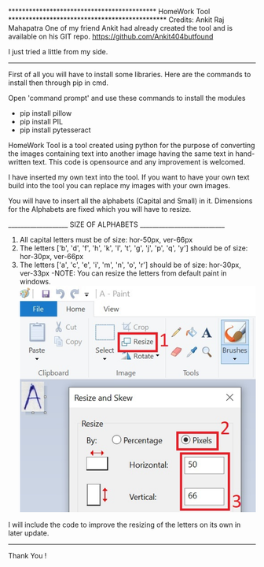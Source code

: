 
******************************************* HomeWork Tool **********************************************
Credits: Ankit Raj Mahapatra
One of my friend Ankit had already created the tool and is available on his GIT repo.
https://github.com/Ankit404butfound

I just tried a little from my side.

____________________________________________________________________________________

First of all you will have to install some libraries.
Here are the commands to install then through pip in cmd.

Open 'command prompt' and use these commands to install the modules

* pip install pillow
* pip install PIL
* pip install pytesseract

HomeWork Tool is a tool created using python for the purpose of converting the images containing
text into another image having the same text in hand-written text. This code is opensource and any
improvement is welcomed. 

I have inserted my own text into the tool.
If you want to have your own text build into the tool you can replace my images with your own images.

You will have to insert all the alphabets (Capital and Small) in it.
Dimensions for the Alphabets are fixed which you will have to resize.

___________________  SIZE OF ALPHABETS ___________________________
1) All capital letters must be of size: hor-50px, ver-66px
2) The letters ['b', 'd', 'f', 'h', 'k', 'l', 't', 'g', 'j', 'p', 'q', 'y'] should be of size: hor-30px, ver-66px
3) The letters ['a', 'c', 'e', 'i', 'm', 'n', 'o', 'r'] should be of size: hor-30px, ver-33px
-NOTE: You can resize the letters from default paint in windows.
![GitHub Logo](/Images/Paint_Resize.jpg)

I will include the code to improve the resizing of the letters on its own in later update.

____________________________________________________________________

Thank You !